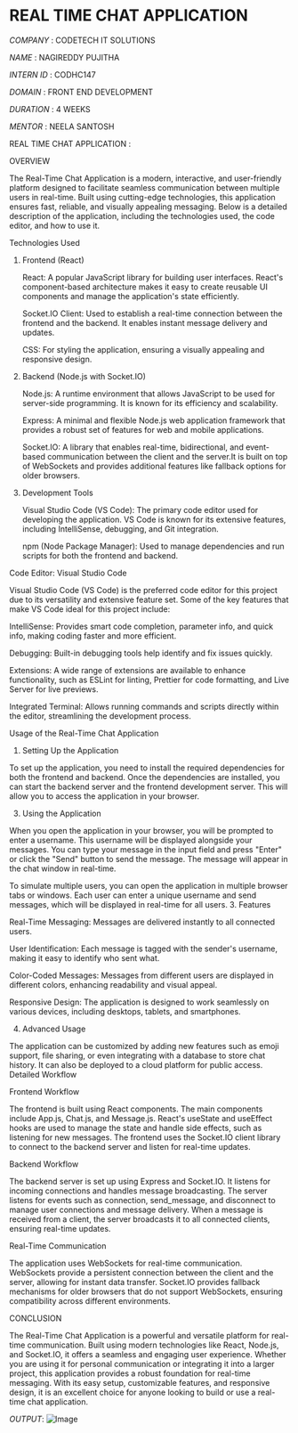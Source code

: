 # REAL TIME CHAT APPLICATION

*COMPANY*   : CODETECH IT SOLUTIONS

*NAME*      : NAGIREDDY PUJITHA

*INTERN ID* : CODHC147

*DOMAIN*    : FRONT END DEVELOPMENT

*DURATION*  : 4 WEEKS

*MENTOR*    : NEELA SANTOSH

REAL TIME CHAT APPLICATION :

OVERVIEW

The Real-Time Chat Application is a modern, interactive, and user-friendly platform designed to facilitate seamless communication between multiple users in real-time.
Built using cutting-edge technologies, this application ensures fast, reliable, and visually appealing messaging. Below is a detailed description of the application, including the technologies used, the code editor, and how to use it.

Technologies Used

1. Frontend (React)

    React: A popular JavaScript library for building user interfaces. React's component-based architecture makes it easy to create reusable UI components and manage the application's state efficiently.

    Socket.IO Client: Used to establish a real-time connection between the frontend and the backend. It enables instant message delivery and updates.

    CSS: For styling the application, ensuring a visually appealing and responsive design.

2. Backend (Node.js with Socket.IO)

    Node.js: A runtime environment that allows JavaScript to be used for server-side programming. It is known for its efficiency and scalability.

    Express: A minimal and flexible Node.js web application framework that provides a robust set of features for web and mobile applications.

    Socket.IO: A library that enables real-time, bidirectional, and event-based communication between the client and the server.It is built on top of WebSockets and provides additional features like fallback options for older browsers.

4. Development Tools

    Visual Studio Code (VS Code): The primary code editor used for developing the application. VS Code is known for its extensive features, including IntelliSense, debugging, and Git integration.

    npm (Node Package Manager): Used to manage dependencies and run scripts for both the frontend and backend.

Code Editor: Visual Studio Code

Visual Studio Code (VS Code) is the preferred code editor for this project due to its versatility and extensive feature set. Some of the key features that make VS Code ideal for this project include:

  IntelliSense: Provides smart code completion, parameter info, and quick info, making coding faster and more efficient.

  Debugging: Built-in debugging tools help identify and fix issues quickly.

  Extensions: A wide range of extensions are available to enhance functionality, such as ESLint for linting, Prettier for code formatting, and Live Server for live previews.

  Integrated Terminal: Allows running commands and scripts directly within the editor, streamlining the development process.

Usage of the Real-Time Chat Application

1. Setting Up the Application

To set up the application, you need to install the required dependencies for both the frontend and backend. 
Once the dependencies are installed, you can start the backend server and the frontend development server. This will allow you to access the application in your browser.

3. Using the Application

When you open the application in your browser, you will be prompted to enter a username. This username will be displayed alongside your messages.
You can type your message in the input field and press "Enter" or click the "Send" button to send the message. The message will appear in the chat window in real-time.

To simulate multiple users, you can open the application in multiple browser tabs or windows. Each user can enter a unique username and send messages, 
which will be displayed in real-time for all users.
3. Features

  Real-Time Messaging: Messages are delivered instantly to all connected users.

  User Identification: Each message is tagged with the sender's username, making it easy to identify who sent what.

  Color-Coded Messages: Messages from different users are displayed in different colors, enhancing readability and visual appeal.

  Responsive Design: The application is designed to work seamlessly on various devices, including desktops, tablets, and smartphones.

4. Advanced Usage

The application can be customized by adding new features such as emoji support, file sharing, or even integrating with a database to store chat history. It can also be deployed to a cloud platform for public access.
Detailed Workflow

Frontend Workflow

 The frontend is built using React components. The main components include App.js, Chat.js, and Message.js. React's useState and useEffect hooks are used to manage the state and handle side effects, such as listening for new messages.
The frontend uses the Socket.IO client library to connect to the backend server and listen for real-time updates.

Backend Workflow

The backend server is set up using Express and Socket.IO. It listens for incoming connections and handles message broadcasting. The server listens for events such as connection, send_message, and disconnect to manage user connections and message delivery. 
When a message is received from a client, the server broadcasts it to all connected clients, ensuring real-time updates.

Real-Time Communication

The application uses WebSockets for real-time communication. WebSockets provide a persistent connection between the client and the server, allowing for instant data transfer. 
Socket.IO provides fallback mechanisms for older browsers that do not support WebSockets, ensuring compatibility across different environments.

CONCLUSION

The Real-Time Chat Application is a powerful and versatile platform for real-time communication. Built using modern technologies like React, Node.js, and Socket.IO, it offers a seamless and engaging user experience.
Whether you are using it for personal communication or integrating it into a larger project, this application provides a robust foundation for real-time messaging. With its easy setup, customizable features, and responsive design, 
it is an excellent choice for anyone looking to build or use a real-time chat application.

*OUTPUT*:
![Image](https://github.com/user-attachments/assets/94120a4d-9476-417b-9fc0-f778e3e18e05)
